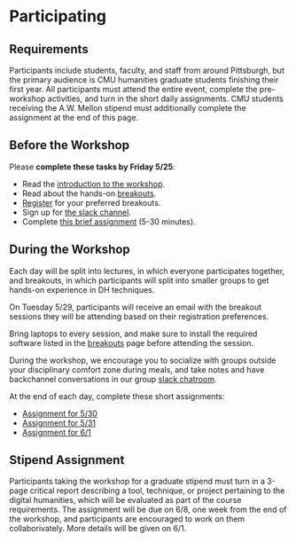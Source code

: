 # Participating

## Requirements
Participants include students, faculty, and staff from around Pittsburgh, but the primary audience is CMU humanities graduate students finishing their first year. All participants must attend the entire event, complete the pre-workshop activities, and turn in the short daily assignments. CMU students receiving the A.W. Mellon stipend must additionally complete the assignment at the end of this page. 

## Before the Workshop
Please **complete these tasks by Friday 5/25**:
- Read the [introduction to the workshop](introduction).
- Read about the hands-on [breakouts](breakouts).
- [Register](https://goo.gl/forms/1pB26oeifC6nFIN33) for your preferred breakouts. 
- Sign up for [the slack channel](https://dh-cmu.slack.com/signup).
- Complete [this brief assignment](https://goo.gl/forms/elqT8Dl2Acr0Fnpw1) (5-30 minutes).

## During the Workshop
Each day will be split into lectures, in which everyone participates together, and breakouts, in which participants will split into smaller groups to get hands-on experience in DH techniques.

On Tuesday 5/29, participants will receive an email with the breakout sessions they will be attending based on their registration preferences. 

Bring laptops to every session, and make sure to install the required software listed in the [breakouts](breakouts) page before attending the session. 

During the workshop, we encourage you to socialize with groups outside your disciplinary comfort zone during meals, and take notes and have backchannel conversations in our group [slack chatroom](https://dh-cmu.slack.com/signup).

At the end of each day, complete these short assignments:
- [Assignment for 5/30](url)
- [Assignment for 5/31](url)
- [Assignment for 6/1](url)

## Stipend Assignment
Participants taking the workshop for a graduate stipend must turn in a 3-page critical report describing a tool, technique, or project pertaining to the digital humanities, which will be evaluated as part of the course requirements. The assignment will be due on 6/8, one week from the end of the workshop, and participants are encouraged to work on them collaborivately. More details will be given on 6/1.

